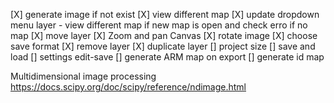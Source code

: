[X] generate image if not exist
[X] view different map
[X] update dropdown menu layer - view different map if new map is open and check erro if no map
[X] move layer
[X] Zoom and pan Canvas
[X] rotate image
[X] choose save format
[X] remove layer
[X] duplicate layer
[] project size
[] save and load
[] settings edit-save
[] generate ARM map on export
[] generate id map

Multidimensional image processing 
https://docs.scipy.org/doc/scipy/reference/ndimage.html